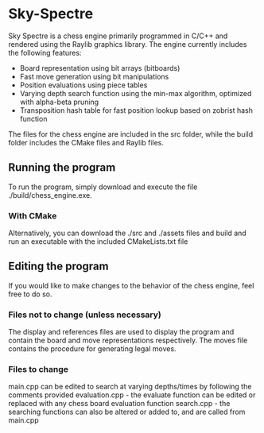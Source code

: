 # Sky-Spectre

Sky Spectre is a chess engine primarily programmed in C/C++ and rendered using the Raylib graphics library. The engine currently includes the following features:
- Board representation using bit arrays (bitboards)
- Fast move generation using bit manipulations
- Position evaluations using piece tables
- Varying depth search function using the min-max algorithm, optimized with alpha-beta pruning
- Transposition hash table for fast position lookup based on zobrist hash function

The files for the chess engine are included in the src folder, while the build folder includes the CMake files and Raylib files.

## Running the program

To run the program, simply download and execute the file ./build/chess_engine.exe.

### With CMake
Alternatively, you can download the ./src and ./assets files and build and run an executable with the included CMakeLists.txt file

## Editing the program
If you would like to make changes to the behavior of the chess engine, feel free to do so.

### Files not to change (unless necessary)
The display and references files are used to display the program and contain the board and move representations respectively.
The moves file contains the procedure for generating legal moves.

### Files to change
main.cpp can be edited to search at varying depths/times by following the comments provided
evaluation.cpp - the evaluate function can be edited or replaced with any chess board evaluation function
search.cpp - the searching functions can also be altered or added to, and are called from main.cpp
